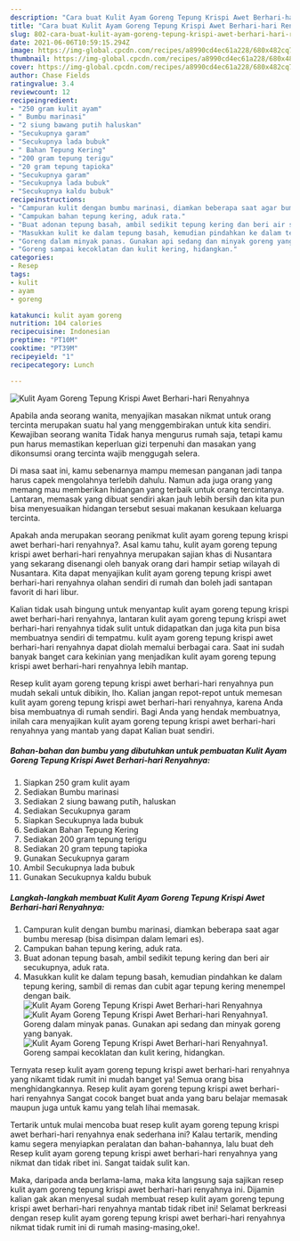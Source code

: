 ```yaml
---
description: "Cara buat Kulit Ayam Goreng Tepung Krispi Awet Berhari-hari Renyahnya Sederhana dan Mudah Dibuat"
title: "Cara buat Kulit Ayam Goreng Tepung Krispi Awet Berhari-hari Renyahnya Sederhana dan Mudah Dibuat"
slug: 802-cara-buat-kulit-ayam-goreng-tepung-krispi-awet-berhari-hari-renyahnya-sederhana-dan-mudah-dibuat
date: 2021-06-06T10:59:15.294Z
image: https://img-global.cpcdn.com/recipes/a8990cd4ec61a228/680x482cq70/kulit-ayam-goreng-tepung-krispi-awet-berhari-hari-renyahnya-foto-resep-utama.jpg
thumbnail: https://img-global.cpcdn.com/recipes/a8990cd4ec61a228/680x482cq70/kulit-ayam-goreng-tepung-krispi-awet-berhari-hari-renyahnya-foto-resep-utama.jpg
cover: https://img-global.cpcdn.com/recipes/a8990cd4ec61a228/680x482cq70/kulit-ayam-goreng-tepung-krispi-awet-berhari-hari-renyahnya-foto-resep-utama.jpg
author: Chase Fields
ratingvalue: 3.4
reviewcount: 12
recipeingredient:
- "250 gram kulit ayam"
- " Bumbu marinasi"
- "2 siung bawang putih haluskan"
- "Secukupnya garam"
- "Secukupnya lada bubuk"
- " Bahan Tepung Kering"
- "200 gram tepung terigu"
- "20 gram tepung tapioka"
- "Secukupnya garam"
- "Secukupnya lada bubuk"
- "Secukupnya kaldu bubuk"
recipeinstructions:
- "Campuran kulit dengan bumbu marinasi, diamkan beberapa saat agar bumbu meresap (bisa disimpan dalam lemari es)."
- "Campukan bahan tepung kering, aduk rata."
- "Buat adonan tepung basah, ambil sedikit tepung kering dan beri air secukupnya, aduk rata."
- "Masukkan kulit ke dalam tepung basah, kemudian pindahkan ke dalam tepung kering, sambil di remas dan cubit agar tepung kering menempel dengan baik."
- "Goreng dalam minyak panas. Gunakan api sedang dan minyak goreng yang banyak."
- "Goreng sampai kecoklatan dan kulit kering, hidangkan."
categories:
- Resep
tags:
- kulit
- ayam
- goreng

katakunci: kulit ayam goreng 
nutrition: 104 calories
recipecuisine: Indonesian
preptime: "PT10M"
cooktime: "PT39M"
recipeyield: "1"
recipecategory: Lunch

---
```



![Kulit Ayam Goreng Tepung Krispi Awet Berhari-hari Renyahnya](https://img-global.cpcdn.com/recipes/a8990cd4ec61a228/680x482cq70/kulit-ayam-goreng-tepung-krispi-awet-berhari-hari-renyahnya-foto-resep-utama.jpg)

Apabila anda seorang wanita, menyajikan masakan nikmat untuk orang tercinta merupakan suatu hal yang menggembirakan untuk kita sendiri. Kewajiban seorang  wanita Tidak hanya mengurus rumah saja, tetapi kamu pun harus memastikan keperluan gizi terpenuhi dan masakan yang dikonsumsi orang tercinta wajib menggugah selera.

Di masa  saat ini, kamu sebenarnya mampu memesan panganan jadi tanpa harus capek mengolahnya terlebih dahulu. Namun ada juga orang yang memang mau memberikan hidangan yang terbaik untuk orang tercintanya. Lantaran, memasak yang dibuat sendiri akan jauh lebih bersih dan kita pun bisa menyesuaikan hidangan tersebut sesuai makanan kesukaan keluarga tercinta. 



Apakah anda merupakan seorang penikmat kulit ayam goreng tepung krispi awet berhari-hari renyahnya?. Asal kamu tahu, kulit ayam goreng tepung krispi awet berhari-hari renyahnya merupakan sajian khas di Nusantara yang sekarang disenangi oleh banyak orang dari hampir setiap wilayah di Nusantara. Kita dapat menyajikan kulit ayam goreng tepung krispi awet berhari-hari renyahnya olahan sendiri di rumah dan boleh jadi santapan favorit di hari libur.

Kalian tidak usah bingung untuk menyantap kulit ayam goreng tepung krispi awet berhari-hari renyahnya, lantaran kulit ayam goreng tepung krispi awet berhari-hari renyahnya tidak sulit untuk didapatkan dan juga kita pun bisa membuatnya sendiri di tempatmu. kulit ayam goreng tepung krispi awet berhari-hari renyahnya dapat diolah memalui berbagai cara. Saat ini sudah banyak banget cara kekinian yang menjadikan kulit ayam goreng tepung krispi awet berhari-hari renyahnya lebih mantap.

Resep kulit ayam goreng tepung krispi awet berhari-hari renyahnya pun mudah sekali untuk dibikin, lho. Kalian jangan repot-repot untuk memesan kulit ayam goreng tepung krispi awet berhari-hari renyahnya, karena Anda bisa membuatnya di rumah sendiri. Bagi Anda yang hendak membuatnya, inilah cara menyajikan kulit ayam goreng tepung krispi awet berhari-hari renyahnya yang mantab yang dapat Kalian buat sendiri.

<!--inarticleads1-->

##### Bahan-bahan dan bumbu yang dibutuhkan untuk pembuatan Kulit Ayam Goreng Tepung Krispi Awet Berhari-hari Renyahnya:

1. Siapkan 250 gram kulit ayam
1. Sediakan  Bumbu marinasi
1. Sediakan 2 siung bawang putih, haluskan
1. Sediakan Secukupnya garam
1. Siapkan Secukupnya lada bubuk
1. Sediakan  Bahan Tepung Kering
1. Sediakan 200 gram tepung terigu
1. Sediakan 20 gram tepung tapioka
1. Gunakan Secukupnya garam
1. Ambil Secukupnya lada bubuk
1. Gunakan Secukupnya kaldu bubuk




<!--inarticleads2-->

##### Langkah-langkah membuat Kulit Ayam Goreng Tepung Krispi Awet Berhari-hari Renyahnya:

1. Campuran kulit dengan bumbu marinasi, diamkan beberapa saat agar bumbu meresap (bisa disimpan dalam lemari es).
1. Campukan bahan tepung kering, aduk rata.
1. Buat adonan tepung basah, ambil sedikit tepung kering dan beri air secukupnya, aduk rata.
1. Masukkan kulit ke dalam tepung basah, kemudian pindahkan ke dalam tepung kering, sambil di remas dan cubit agar tepung kering menempel dengan baik.
<img src="//assets-global.cpcdn.com/assets/icons/button_play-2c75c40dde080a61004c1f40b05d8f140eaff45d7e9e6481dc71c63d2e7c4909.png" alt="Kulit Ayam Goreng Tepung Krispi Awet Berhari-hari Renyahnya"><img src="//assets-global.cpcdn.com/assets/icons/button_play-2c75c40dde080a61004c1f40b05d8f140eaff45d7e9e6481dc71c63d2e7c4909.png" alt="Kulit Ayam Goreng Tepung Krispi Awet Berhari-hari Renyahnya">1. Goreng dalam minyak panas. Gunakan api sedang dan minyak goreng yang banyak.
<img src="//assets-global.cpcdn.com/assets/icons/button_play-2c75c40dde080a61004c1f40b05d8f140eaff45d7e9e6481dc71c63d2e7c4909.png" alt="Kulit Ayam Goreng Tepung Krispi Awet Berhari-hari Renyahnya">1. Goreng sampai kecoklatan dan kulit kering, hidangkan.




Ternyata resep kulit ayam goreng tepung krispi awet berhari-hari renyahnya yang nikamt tidak rumit ini mudah banget ya! Semua orang bisa menghidangkannya. Resep kulit ayam goreng tepung krispi awet berhari-hari renyahnya Sangat cocok banget buat anda yang baru belajar memasak maupun juga untuk kamu yang telah lihai memasak.

Tertarik untuk mulai mencoba buat resep kulit ayam goreng tepung krispi awet berhari-hari renyahnya enak sederhana ini? Kalau tertarik, mending kamu segera menyiapkan peralatan dan bahan-bahannya, lalu buat deh Resep kulit ayam goreng tepung krispi awet berhari-hari renyahnya yang nikmat dan tidak ribet ini. Sangat taidak sulit kan. 

Maka, daripada anda berlama-lama, maka kita langsung saja sajikan resep kulit ayam goreng tepung krispi awet berhari-hari renyahnya ini. Dijamin kalian gak akan menyesal sudah membuat resep kulit ayam goreng tepung krispi awet berhari-hari renyahnya mantab tidak ribet ini! Selamat berkreasi dengan resep kulit ayam goreng tepung krispi awet berhari-hari renyahnya nikmat tidak rumit ini di rumah masing-masing,oke!.

